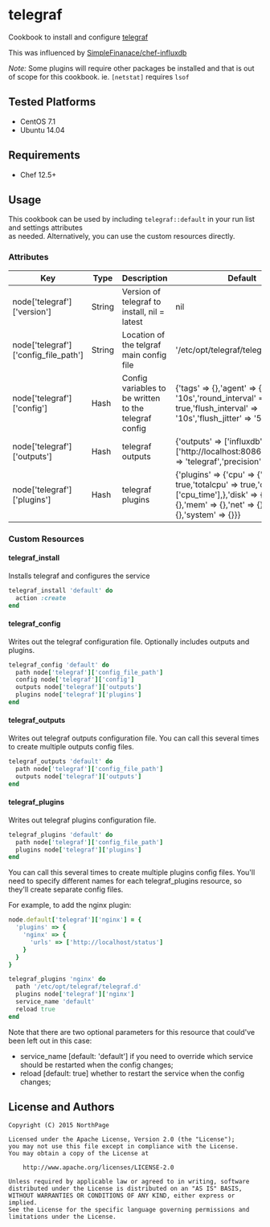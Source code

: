 # telegraf

Cookbook to install and configure [telegraf](https://github.com/influxdb/telegraf)

This was influenced by [SimpleFinanace/chef-influxdb](https://github.com/SimpleFinance/chef-influxdb)

*Note:* Some plugins will require other packages be installed and that is out of scope for this
cookbook.  ie. `[netstat]` requires `lsof`

## Tested Platforms

* CentOS 7.1
* Ubuntu 14.04

## Requirements

* Chef 12.5+

## Usage

This cookbook can be used by including `telegraf::default` in your run list and settings attributes  
as needed.  Alternatively, you can use the custom resources directly.

### Attributes

| Key                                  | Type   | Description                                           | Default                                                                                                                                                             |
|--------------------------------------|--------|-------------------------------------------------------|---------------------------------------------------------------------------------------------------------------------------------------------------------------------|
| node['telegraf']['version']          | String | Version of telegraf to install, nil = latest          | nil                                                                                                                                                                 |
| node['telegraf']['config_file_path'] | String | Location of the telgraf main config file              | '/etc/opt/telegraf/telegraf.conf'                                                                                                                                   |
| node['telegraf']['config']           | Hash   | Config variables to be written to the telegraf config | {'tags' => {},'agent' => {'interval' => '10s','round_interval' => true,'flush_interval' => '10s','flush_jitter' => '5s'}                                            |
| node['telegraf']['outputs']          | Hash   | telegraf outputs                                      | {'outputs' => ['influxdb' => {'urls' => ['http://localhost:8086'],'database' => 'telegraf','precision' => 's'}]}                                                    |
| node['telegraf']['plugins']          | Hash   | telegraf plugins                                      | {'plugins' => {'cpu' => {'percpu' => true,'totalcpu' => true,'drop' => ['cpu_time'],},'disk' => {},'io' => {},'mem' => {},'net' => {},'swap' => {},'system' => {}}} |

### Custom Resources

#### telegraf_install

Installs telegraf and configures the service

```ruby
telegraf_install 'default' do
  action :create
end
```

#### telegraf_config

Writes out the telegraf configuration file.  Optionally includes outputs and plugins.

```ruby
telegraf_config 'default' do
  path node['telegraf']['config_file_path']
  config node['telegraf']['config']
  outputs node['telegraf']['outputs']
  plugins node['telegraf']['plugins']
end
```

#### telegraf_outputs

Writes out telegraf outputs configuration file. You can call this several times to create multiple outputs config files.

```ruby
telegraf_outputs 'default' do
  path node['telegraf']['config_file_path']
  outputs node['telegraf']['outputs']
end
```

#### telegraf_plugins

Writes out telegraf plugins configuration file.

```ruby
telegraf_plugins 'default' do
  path node['telegraf']['config_file_path']
  plugins node['telegraf']['plugins']
end
```

You can call this several times to create multiple plugins config files. You'll need to specify different names for each telegraf_plugins resource, so they'll create separate config files.

For example, to add the nginx plugin:

```ruby
node.default['telegraf']['nginx'] = {
  'plugins' => {
    'nginx' => {
      'urls' => ['http://localhost/status']
    }
  }
}

telegraf_plugins 'nginx' do
  path '/etc/opt/telegraf/telegraf.d'
  plugins node['telegraf']['nginx']
  service_name 'default'
  reload true
end
```

Note that there are two optional parameters for this resource that could've been left out in this case:
  - service_name [default: 'default'] if you need to override which service should be restarted when the config changes;
  - reload [default: true] whether to restart the service when the config changes;

## License and Authors

```text
Copyright (C) 2015 NorthPage

Licensed under the Apache License, Version 2.0 (the "License");
you may not use this file except in compliance with the License.
You may obtain a copy of the License at

    http://www.apache.org/licenses/LICENSE-2.0

Unless required by applicable law or agreed to in writing, software
distributed under the License is distributed on an "AS IS" BASIS,
WITHOUT WARRANTIES OR CONDITIONS OF ANY KIND, either express or implied.
See the License for the specific language governing permissions and
limitations under the License.
```
